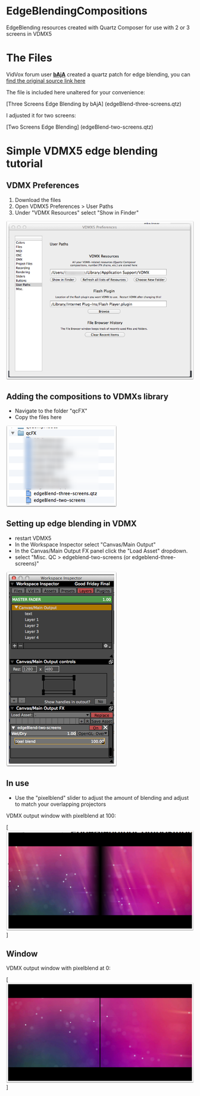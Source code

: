 EdgeBlendingCompositions
========================

EdgeBlending resources created with Quartz Composer for use with 2 or 3 screens in VDMX5

# The Files

VidVox forum user **[bAjA](http://www.vidvox.net/forums/memberlist.php?mode=viewprofile&u=832)** created a quartz patch for edge blending, you can [find the original source link here](http://www.vidvox.net/forums/viewtopic.php?t=5863)

The file is included here unaltered for your convenience:

[Three Screens Edge Blending by bAjA] (edgeBlend-three-screens.qtz)

I adjusted it for two screens:

[Two Screens Edge Blending] (edgeBlend-two-screens.qtz)

# Simple VDMX5 edge blending tutorial

## VDMX Preferences
1. Download the files
2. Open VDMX5 Preferences > User Paths
3. Under "VDMX Resources" select "Show in Finder"

![VDMX Preferences][1]

   [1]: images/1.png

## Adding the compositions to VDMXs library

  * Navigate to the folder "qcFX"
  * Copy the files here

![Adding the compositions to VDMXs library][2]

   [2]: images/2.png

## Setting up edge blending in VDMX

  * restart VDMX5
  * In the Workspace Inspector select "Canvas/Main Output"
  * In the Canvas/Main Output FX panel click the "Load Asset" dropdown.
  * select "Misc. QC > edgeblend-two-screens (or edgeblend-three-screens)"

![Setting up edge blending in VDMX][3]

   [3]: images/3.png

## In use

  * Use the "pixelblend" slider to adjust the amount of blending and adjust to match your overlapping projectors

VDMX output window with pixelblend at 100:

[![In use][4]]

   [4]: images/4.png

## Window

VDMX output window with pixelblend at 0:

[![Window][5]]

   [5]: images/5.png
